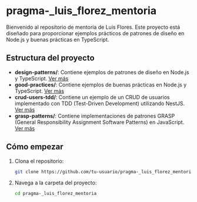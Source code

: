 # pragma-_luis_florez_mentoria

Bienvenido al repositorio de mentoría de Luis Flores. Este proyecto está diseñado para proporcionar ejemplos prácticos de patrones de diseño en Node.js y buenas prácticas en TypeScript.

## Estructura del proyecto

- **design-patterns/**: Contiene ejemplos de patrones de diseño en Node.js y TypeScript. [Ver más](design-patterns/README.md)
- **good-practices/**: Contiene ejemplos de buenas prácticas en Node.js y TypeScript. [Ver más](good-practices/README.md)
- **crud-users-tdd/**: Contiene un ejemplo de un CRUD de usuarios implementado con TDD (Test-Driven Development) utilizando NestJS. [Ver más](crud-users-tdd/README.md)
- **grasp-patterns/**: Contiene implementaciones de patrones GRASP (General Responsibility Assignment Software Patterns) en JavaScript. [Ver más](grasp-patterns/README.md)

## Cómo empezar

1. Clona el repositorio:
    ```sh
    git clone https://github.com/tu-usuario/pragma-_luis_florez_mentoria.git
    ```
2. Navega a la carpeta del proyecto:
    ```sh
    cd pragma-_luis_florez_mentoria
    ```